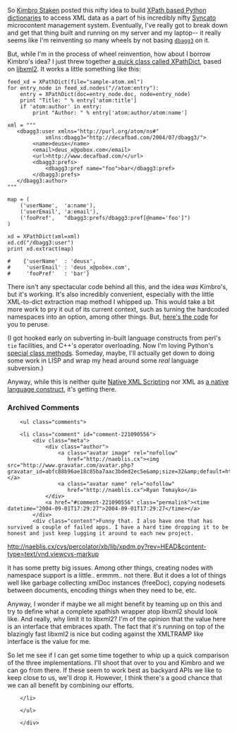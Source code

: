 So [Kimbro Staken][kimbro] posted this nifty idea to build [XPath based Python dictionaries][xpathdict] to access XML data as a part of his incredibly nifty [Syncato][syncato] microcontent management system.  Eventually, I've really got to break down and get that thing built and running on my server and my laptop-- it really seems like I'm reinventing so many wheels by not basing [`dbagg3`][dbagg3] on it.

But, while I'm in the process of wheel reinvention, how about I borrow Kimbro's idea?  I just threw together [a quick class called XPathDict][myxdict], based on [libxml2][libxml2].  It works a little something like this:

    feed_xd = XPathDict(file="sample-atom.xml")
    for entry_node in feed_xd.nodes("//atom:entry"):
        entry = XPathDict(doc=entry_node.doc, node=entry_node)
        print "Title: " % entry['atom:title']
        if 'atom:author' in entry:
            print "Author: " % entry['atom:author/atom:name']

    xml = """
       <dbagg3:user xmlns="http://purl.org/atom/ns#" 
                xmlns:dbagg3="http://decafbad.com/2004/07/dbagg3/">
            <name>deusx</name>
            <email>deus_x@pobox.com</email>
            <url>http://www.decafbad.com/</url>
            <dbagg3:prefs>
                <dbagg3:pref name="foo">bar</dbagg3:pref>
            </dbagg3:prefs>
       </dbagg3:author>
    """

    map = (
        ('userName',  'a:name'),
        ('userEmail', 'a:email'),
        ('fooPref',   "dbagg3:prefs/dbagg3:pref[@name='foo']")
    )

    xd = XPathDict(xml=xml)
    xd.cd("/dbagg3:user")
    print xd.extract(map)

    #    {'userName'  : 'deusx', 
    #     'userEmail' : 'deus_x@pobox.com', 
    #     'fooPref'   : 'bar'}

There isn't any spectacular code behind all this, and the idea *was* Kimbro's, but it's working.  It's also incredibly convenient, especially with the little XML-to-dict extraction map method I whipped up.  This would take a bit more work to pry it out of its current context, such as turning the hardcoded namespaces into an option, among other things.  But, [here's the code][myxdict] for you to peruse.

(I got hooked early on subverting in-built language constructs from perl's `tie` facilities, and C++'s operator overloading.  Now I'm loving Python's [special class methods][methods].  Someday, maybe, I'll actually get down to doing some work in LISP and wrap my head around some *real* language subversion.)

Anyway, while this is neither quite [Native XML Scripting][nativexml] nor XML as [a native language construct][nativeconstruct], it's getting there.

[methods]: http://diveintopython.org/object_oriented_framework/special_class_methods2.html
[nativeconstruct]: http://www.xmldatabases.org/WK/blog/663?t=item
[nativexml]: http://dev2dev.bea.com/products/wlworkshop/articles/JSchneider_XML.jsp
[libxml2]: http://www.xmlsoft.org/
[myxdict]: http://www.decafbad.com/cvs/*checkout*/dbagg3/lib/dbagg3/xmlutils.py
[dbagg3]: http://www.decafbad.com/cvs/dbagg3/
[syncato]: http://www.syncato.org/
[kimbro]: http://www.xmldatabases.org/WK/blog
[xpathdict]: http://www.xmldatabases.org/WK/blog/1964_XPath_based_Python_Dictionaries.item

<div id="comments" class="comments archived-comments">
            <h3>Archived Comments</h3>
            
        <ul class="comments">
            
        <li class="comment" id="comment-221090556">
            <div class="meta">
                <div class="author">
                    <a class="avatar image" rel="nofollow" 
                       href="http://naeblis.cx"><img src="http://www.gravatar.com/avatar.php?gravatar_id=abfc88b96ae18c85ba7aac3bded2ec5e&amp;size=32&amp;default=http://mediacdn.disqus.com/1320279820/images/noavatar32.png"/></a>
                    <a class="avatar name" rel="nofollow" 
                       href="http://naeblis.cx">Ryan Tomayko</a>
                </div>
                <a href="#comment-221090556" class="permalink"><time datetime="2004-09-01T17:29:27">2004-09-01T17:29:27</time></a>
            </div>
            <div class="content">Funny that. I also have one that has survived a couple of failed apps. I have a hard time dropping it to be honest and just keep lugging it around to each new project. 

http://naeblis.cx/cvs/percolator/xb/lib/xpdm.py?rev=HEAD&content-type=text/vnd.viewcvs-markup

It has some pretty big issues. Among other things, creating nodes with namespace support is a little.. ermmm.. not there. But it does a lot of things well like garbage collecting xmlDoc instances (freeDoc), copying nodesets between documents, encoding things when they need to be, etc.
 
Anyway, I wonder if maybe we all might benefit by teaming up on this and try to define what a complete xpathish wrapper atop libxml2 should look like. And really, why limit it to libxml2? I'm of the opinion that the value here is an interface that embraces xpath. The fact that it's running on top of the blazingly fast libxml2 is nice but coding against the XMLTRAMP like interface is the value for me.

So let me see if I can get some time together to whip up a quick comparison of the three implementations. I'll shoot that over to you and Kimbro and we can go from there. If these seem to work best as backyard APIs we like to keep close to us, we'll drop it. However, I think there's a good chance that we can all benefit by combining our efforts.</div>
            
        </li>
    
        </ul>
    
        </div>
    